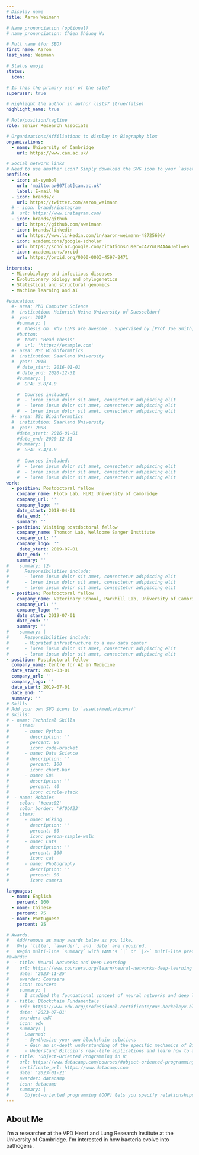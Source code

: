 ```yaml
---
# Display name
title: Aaron Weimann

# Name pronunciation (optional)
# name_pronunciation: Chien Shiung Wu

# Full name (for SEO)
first_name: Aaron
last_name: Weimann

# Status emoji
status:
  icon: 

# Is this the primary user of the site?
superuser: true

# Highlight the author in author lists? (true/false)
highlight_name: true

# Role/position/tagline
role: Senior Research Associate

# Organizations/Affiliations to display in Biography blox
organizations:
  - name: University of Cambridge
    url: https://www.cam.ac.uk/

# Social network links
# Need to use another icon? Simply download the SVG icon to your `assets/media/icons/` folder.
profiles:
  - icon: at-symbol
    url: 'mailto:aw807[at]cam.ac.uk'
    label: E-mail Me
  - icon: brands/x
    url: https://twitter.com/aaron_weimann
  # - icon: brands/instagram
  #  url: https://www.instagram.com/
  - icon: brands/github
    url: https://github.com/aweimann
  - icon: brands/linkedin
    url: https://www.linkedin.com/in/aaron-weimann-48725696/
  - icon: academicons/google-scholar
    url: https://scholar.google.com/citations?user=cA7YuLMAAAAJ&hl=en
  - icon: academicons/orcid
    url: https://orcid.org/0000-0003-4597-2471

interests:
  - Microbiology and infectious diseases
  - Evolutionary biology and phylogenetics
  - Statistical and structural genomics
  - Machine learning and AI

#education:
  #- area: PhD Computer Science
  #  institution: Heinrich Heine University of Duesseldorf
  #  year: 2017
    #summary: |
    #  Thesis on _Why LLMs are awesome_. Supervised by [Prof Joe Smith](https://example.com). Presented papers at 5 IEEE conferences with the contributions being published in 2 Springer journals.
    #button:
    #  text: 'Read Thesis'
    #  url: 'https://example.com'
  #- area: MSc Bioinformatics
  #  institution: Saarland University
  #  year: 2010
    # date_start: 2016-01-01
    # date_end: 2020-12-31
    #summary: |
    #  GPA: 3.8/4.0

    #  Courses included:
    #  - lorem ipsum dolor sit amet, consectetur adipiscing elit
    #  - lorem ipsum dolor sit amet, consectetur adipiscing elit
    #  - lorem ipsum dolor sit amet, consectetur adipiscing elit
  #- area: BSc Bioinformatics
  #  institution: Saarland University
  #  year: 2008
    #date_start: 2016-01-01
    #date_end: 2020-12-31
    #summary: |
    #  GPA: 3.4/4.0
      
    #  Courses included:
    #  - lorem ipsum dolor sit amet, consectetur adipiscing elit
    #  - lorem ipsum dolor sit amet, consectetur adipiscing elit
    #  - lorem ipsum dolor sit amet, consectetur adipiscing elit
work:
  - position: Postdoctoral fellow
    company_name: Floto Lab, HLRI University of Cambridge
    company_url: ''
    company_logo: ''
    date_start: 2018-04-01
    date_end: ''
    summary: ''
  - position: Visiting postdoctoral fellow
    company_name: Thomson Lab, Wellcome Sanger Institute
    company_url: ''
    company_logo: ''
     date_start: 2019-07-01
    date_end: ''
    summary: ''
#    summary: |2-
#      Responsibilities include:
#      - lorem ipsum dolor sit amet, consectetur adipiscing elit
#      - lorem ipsum dolor sit amet, consectetur adipiscing elit
#      - lorem ipsum dolor sit amet, consectetur adipiscing elit
  - position: Postdoctoral fellow
    company_name: Veterinary School, Parkhill Lab, University of Cambridge
    company_url: ''
    company_logo: ''
    date_start: 2019-07-01
    date_end: ''
    summary: ''
#    summary: |
#      Responsibilities include:
#      - Migrated infrastructure to a new data center
#      - lorem ipsum dolor sit amet, consectetur adipiscing elit
#      - lorem ipsum dolor sit amet, consectetur adipiscing elit
- position: Postdoctoral fellow
  company_name: Centre for AI in Medicine
  date_start: 2021-03-01
  company_url: ''
  company_logo: ''
  date_start: 2019-07-01
  date_end: ''
  summary: ''
# Skills
# Add your own SVG icons to `assets/media/icons/`
# skills:
# - name: Technical Skills
#    items:
#      - name: Python
#        description: ''
#        percent: 80
#        icon: code-bracket
#      - name: Data Science
#        description: ''
#        percent: 100
#        icon: chart-bar
#      - name: SQL
#        description: ''
#        percent: 40
#        icon: circle-stack
#  - name: Hobbies
#    color: '#eeac02'
#    color_border: '#f0bf23'
#    items:
#      - name: Hiking
#        description: ''
#        percent: 60
#        icon: person-simple-walk
#      - name: Cats
#        description: ''
#        percent: 100
#        icon: cat
#      - name: Photography
#        description: ''
#        percent: 80
#        icon: camera

languages:
  - name: English
    percent: 100
  - name: Chinese
    percent: 75
  - name: Portuguese
    percent: 25

# Awards.
#   Add/remove as many awards below as you like.
#   Only `title`, `awarder`, and `date` are required.
#   Begin multi-line `summary` with YAML's `|` or `|2-` multi-line prefix and indent 2 spaces below.
#awards:
#  - title: Neural Networks and Deep Learning
#    url: https://www.coursera.org/learn/neural-networks-deep-learning
#    date: '2023-11-25'
#    awarder: Coursera
#    icon: coursera
#    summary: |
#      I studied the foundational concept of neural networks and deep learning. By the end, I was familiar with the significant technological trends driving the rise of deep learning; build, train, and apply fully connected deep neural networks; implement efficient (vectorized) neural networks; identify key parameters in a neural network’s architecture; and apply deep learning to your own applications.
#  - title: Blockchain Fundamentals
#    url: https://www.edx.org/professional-certificate/#uc-berkeleyx-blockchain-fundamentals
#    date: '2023-07-01'
#    awarder: edX
#    icon: edx
#    summary: |
#      Learned:
#      - Synthesize your own blockchain solutions
#      - Gain an in-depth understanding of the specific mechanics of Bitcoin
#      - Understand Bitcoin’s real-life applications and learn how to attack and destroy Bitcoin, Ethereum, smart contracts and Dapps, and alternatives to Bitcoin’s Proof-of-Work consensus algorithm
#  - title: 'Object-Oriented Programming in R'
#    url: https://www.datacamp.com/courses/#object-oriented-programming-with-s3-and-r6-in-r
#    certificate_url: https://www.datacamp.com
#    date: '2023-01-21'
#    awarder: datacamp
#    icon: datacamp
#    summary: |
#      Object-oriented programming (OOP) lets you specify relationships between functions and the objects that they can act on, helping you manage complexity in your code. This is an intermediate level course, providing an introduction to OOP, using the S3 and R6 systems. S3 is a great day-to-day R programming tool that simplifies some of the functions that you write. R6 is especially useful for industry-specific analyses, working with web APIs, and building GUIs.
---
```


## About Me

I'm a researcher at the VPD Heart and Lung Research Institute at the University of Cambridge.  I'm interested in how bacteria evolve into pathogens.
